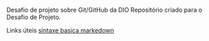 Desafio de projeto sobre Git/GitHub da DIO
Repositório criado para o Desafio de Projeto.

Links úteis 
[sintaxe basica markedown](https://www.markdownguide.org/basic-syntax/)
